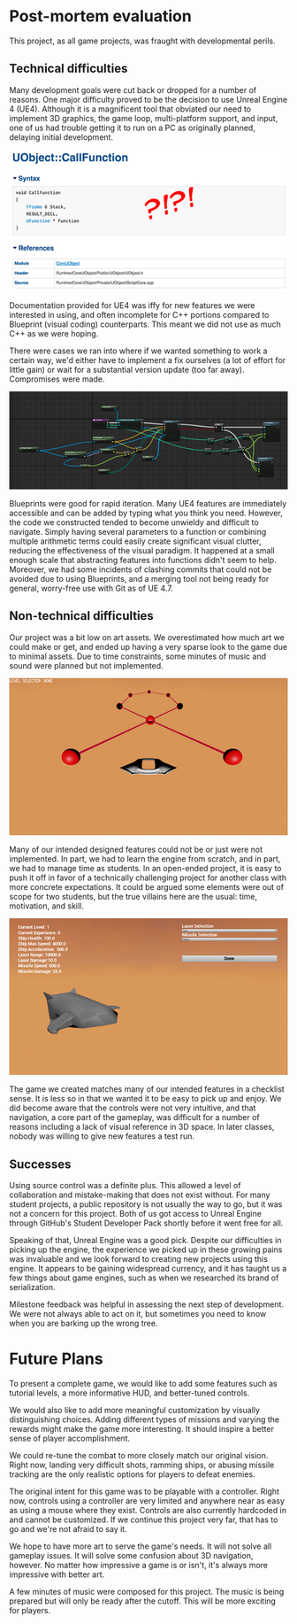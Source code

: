 
# Post-mortem evaluation

This project, as all game projects, was fraught with developmental perils.

## Technical difficulties

Many development goals were cut back or dropped for a number of reasons. One
major difficulty proved to be the decision to use Unreal Engine 4 (UE4).
Although it is a magnificent tool that obviated our need to implement 3D
graphics, the game loop, multi-platform support, and input, one of us had
trouble getting it to run on a PC as originally planned, delaying initial
development.

![This function no docstring](sodoweusethisor.jpg?raw=true)

Documentation provided for UE4 was iffy for new features we were interested
in using, and often incomplete for C++ portions compared to Blueprint (visual
coding) counterparts. This meant we did not use as much C++ as we were hoping.

There were cases we ran into where if we wanted something to work a certain
way, we'd either have to implement a fix ourselves (a lot of effort for little
gain) or wait for a substantial version update (too far away). Compromises were
made.

![This code draws the reticle in the middle of the screen.](spaghetti.jpg?raw=true)

Blueprints were good for rapid iteration. Many UE4 features are immediately
accessible and can be added by typing what you think you need. However, the
code we constructed tended to become unwieldy and difficult to navigate. Simply
having several parameters to a function or combining multiple arithmetic terms
could easily create significant visual clutter, reducing the effectiveness of
the visual paradigm. It happened at a small enough scale that abstracting
features into functions didn't seem to help. Moreover, we had some incidents
of clashing commits that could not be avoided due to using Blueprints, and a
merging tool not being ready for general, worry-free use with Git as of UE 4.7.

## Non-technical difficulties

Our project was a bit low on art assets. We overestimated how much art we could
make or get, and ended up having a very sparse look to the game due to minimal
assets. Due to time constraints, some minutes of music and sound were planned
but not implemented.

![In a perfect world, we'd know what these orbs mean just by looking.](missionselect.jpg?raw=true)

Many of our intended designed features could not be or just were not
implemented. In part, we had to learn the engine from scratch, and in part, we
had to manage time as students. In an open-ended project, it is easy to push
it off in favor of a technically challenging project for another class with
more concrete expectations. It could be argued some elements were out of scope
for two students, but the true villains here are the usual: time, motivation,
and skill.

![We wanted more options to mess with than what you see here.](shipshape.jpg?raw=true)

The game we created matches many of our intended features in a checklist sense.
It is less so in that we wanted it to be easy to pick up and enjoy. We did
become aware that the controls were not very intuitive, and that navigation, a
core part of the gameplay, was difficult for a number of reasons including a
lack of visual reference in 3D space. In later classes, nobody was willing to
give new features a test run.

## Successes

Using source control was a definite plus. This allowed a level of collaboration
and mistake-making that does not exist without. For many student projects, a
public repository is not usually the way to go, but it was not a concern for
this project. Both of us got access to Unreal Engine through GitHub's Student
Developer Pack shortly before it went free for all.

Speaking of that, Unreal Engine was a good pick. Despite our difficulties in
picking up the engine, the experience we picked up in these growing pains was
invaluable and we look forward to creating new projects using this engine. It
appears to be gaining widespread currency, and it has taught us a few things
about game engines, such as when we researched its brand of serialization.

Milestone feedback was helpful in assessing the next step of development. We
were not always able to act on it, but sometimes you need to know when you are
barking up the wrong tree.

# Future Plans

To present a complete game, we would like to add some features such as tutorial
levels, a more informative HUD, and better-tuned controls.

We would also like to add more meaningful customization by visually
distinguishing choices. Adding different types of missions and varying the
rewards might make the game more interesting. It should inspire a better sense
of player accomplishment.

We could re-tune the combat to more closely match our original vision. Right
now, landing very difficult shots, ramming ships, or abusing missile tracking
are the only realistic options for players to defeat enemies.

The original intent for this game was to be playable with a controller. Right
now, controls using a controller are very limited and anywhere near as easy
as using a mouse where they exist. Controls are also currently hardcoded in and
cannot be customized. If we continue this project very far, that has to go and
we're not afraid to say it.

We hope to have more art to serve the game's needs. It will not solve all
gameplay issues. It will solve some confusion about 3D navigation, however.
No matter how impressive a game is or isn't, it's always more impressive with
better art.

A few minutes of music were composed for this project. The music is being
prepared but will only be ready after the cutoff. This will be more exciting
for players.
